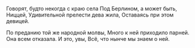   Говорят, будто некогда с краю села
Под Берлином, а может быть, Ниццей,
Удивительной прелести дева жила,
Оставаясь при этом девицей.

По преданию той же народной молвы,
Много к ней приходило парней.
Она всем отказала. И это, увы,
Всё, что нынче мы знаем о ней.      
